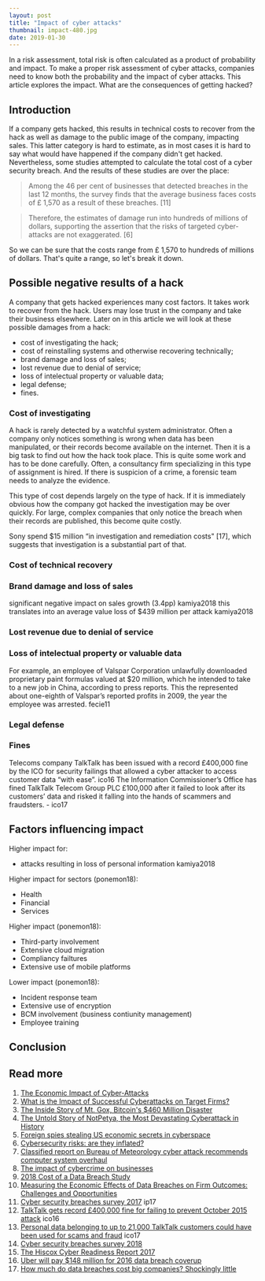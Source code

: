 ```yaml
---
layout: post
title: "Impact of cyber attacks"
thumbnail: impact-480.jpg
date: 2019-01-30
---
```


In a risk assessment, total risk is often calculated as a product of probability and impact. To make a proper risk assessment of cyber attacks, companies need to know both the probability and the impact of cyber attacks. This article explores the impact. What are the consequences of getting hacked?

<!-- photo source: https://www.jpl.nasa.gov/spaceimages/details.php?id=PIA17932 -->

## Introduction

If a company gets hacked, this results in technical costs to recover from the hack as well as damage to the public image of the company, impacting sales. This latter category is hard to estimate, as in most cases it is hard to say what would have happened if the company didn't get hacked. Nevertheless, some studies attempted to calculate the total cost of a cyber security breach. And the results of these studies are over the place:

> Among the 46 per cent of businesses that detected breaches in the last 12 months, the survey finds that the average business faces costs of £ 1,570 as a result of these breaches. [11]

> Therefore, the estimates of damage run into hundreds of millions of dollars, supporting the assertion that the risks of targeted cyber-attacks are not exaggerated. [6]

So we can be sure that the costs range from £ 1,570 to hundreds of millions of dollars. That's quite a range, so let's break it down.

## Possible negative results of a hack

A company that gets hacked experiences many cost factors. It takes work to recover from the hack. Users may lose trust in the company and take their business elsewhere. Later on in this article we will look at these possible damages from a hack:

* cost of investigating the hack;
* cost of reinstalling systems and otherwise recovering technically;
* brand damage and loss of sales;
* lost revenue due to denial of service;
* loss of intelectual property or valuable data;
* legal defense;
* fines.

### Cost of investigating

A hack is rarely detected by a watchful system administrator. Often a company only notices something is wrong when data has been manipulated, or their records become available on the internet. Then it is a big task to find out how the hack took place. This is quite some work and has to be done carefully. Often, a consultancy firm specializing in this type of assignment is hired. If there is suspicion of a crime, a forensic team needs to analyze the evidence.

This type of cost depends largely on the type of hack. If it is immediately obvious how the company got hacked the investigation may be over quickly. For large, complex companies that only notice the breach when their records are published, this become quite costly.

Sony spend $15 million “in investigation and remediation costs" [17], which suggests that investigation is a substantial part of that.

### Cost of technical recovery


### Brand damage and loss of sales

significant negative impact on sales growth (3.4pp) kamiya2018
this translates into an average value loss of $439 million per attack kamiya2018

### Lost revenue due to denial of service
### Loss of intelectual property or valuable data

For example, an employee of Valspar Corporation unlawfully downloaded proprietary paint formulas valued at $20 million, which he intended to take to a new
job in China, according to press reports. This the represented about one-eighth of Valspar’s reported profits in 2009, the year the employee was arrested. fecie11

### Legal defense
### Fines

Telecoms company TalkTalk has been issued with a record £400,000 fine by the ICO for security failings that allowed a cyber attacker to access customer data “with ease”. ico16
The Information Commissioner’s Office has fined TalkTalk Telecom Group PLC £100,000 after it failed to look after its customers’ data and risked it falling into the hands of scammers and fraudsters. - ico17

## Factors influencing impact

Higher impact for:
* attacks resulting in loss of personal information kamiya2018

Higher impact for sectors (ponemon18):
* Health
* Financial
* Services

Higher impact (ponemon18):
* Third-party involvement
* Extensive cloud migration
* Compliancy failtures
* Extensive use of mobile platforms

Lower impact (ponemon18):
* Incident response team
* Extensive use of encryption
* BCM involvement (business contiunity management)
* Employee training

## Conclusion

## Read more

1. [The Economic Impact of Cyber-Attacks](http://www.au.af.mil/au/awc/awcgate/crs/rl32331.pdf)
1. [What is the Impact of Successful Cyberattacks on Target Firms?](https://www.nber.org/papers/w24409)
1. [The Inside Story of Mt. Gox, Bitcoin's $460 Million Disaster](https://www.wired.com/2014/03/bitcoin-exchange/)
1. [The Untold Story of NotPetya, the Most Devastating Cyberattack in History](https://www.wired.com/story/notpetya-cyberattack-ukraine-russia-code-crashed-the-world/)
1. [Foreign spies stealing US economic secrets in cyberspace](https://www.dni.gov/files/documents/Newsroom/Reports%20and%20Pubs/20111103_report_fecie.pdf)
1. [Cybersecurity risks: are they inflated?](http://www.salusjournal.com/wp-content/uploads/sites/29/2016/05/Salus_Journal_Volume_4_Number_2_2016.pdf)
1. [Classified report on Bureau of Meteorology cyber attack recommends computer system overhaul](http://www.abc.net.au/news/2015-12-03/report-on-bom-cyber-attack-recommends-it-overhaul/6997832)
1. [The impact of cybercrime on businesses](https://www.researchgate.net/profile/Letizia_Paoli/publication/325120529_The_impact_of_cybercrime_on_businesses_A_novel_conceptual_framework_and_its_application_to_Belgium/links/5af96b1e0f7e9b026bf73418/The-impact-of-cybercrime-on-businesses-A-novel-conceptual-framework-and-its-application-to-Belgium.pdf)
1. [2018 Cost of a Data Breach Study](https://databreachcalculator.mybluemix.net/assets/2018_Global_Cost_of_a_Data_Breach_Report.pdf)
1. [Measuring the Economic Effects of Data Breaches on Firm
Outcomes: Challenges and Opportunities](https://papers.ssrn.com/sol3/papers.cfm?abstract_id=3044726)
1. [Cyber security breaches survey 2017](https://assets.publishing.service.gov.uk/government/uploads/system/uploads/attachment_data/file/609186/Cyber_Security_Breaches_Survey_2017_main_report_PUBLIC.pdf) ip17
1. [TalkTalk gets record £400,000 fine for failing to prevent October 2015 attack](https://ico.org.uk/about-the-ico/news-and-events/news-and-blogs/2016/10/talktalk-gets-record-400-000-fine-for-failing-to-prevent-october-2015-attack/) ico16
1. [Personal data belonging to up to 21,000 TalkTalk customers could have been used for scams and fraud](https://ico.org.uk/about-the-ico/news-and-events/news-and-blogs/2017/08/personal-data-belonging-to-up-to-21-000-talktalk-customers-could-have-been-used-for-scams-and-fraud/) ico17
1. [Cyber security breaches survey 2018](https://assets.publishing.service.gov.uk/government/uploads/system/uploads/attachment_data/file/702074/Cyber_Security_Breaches_Survey_2018_-_Main_Report.pdf)
1. [The Hiscox Cyber Readiness Report 2017](https://www.hiscox.co.uk/cyber-readiness-report/docs/cyber-readiness-report-2017.pdf)
1. [Uber will pay $148 million for 2016 data breach coverup](https://www.engadget.com/2018/09/26/uber-pay-148-million-2016-data-breach-coverup/)
1. [How much do data breaches cost big companies? Shockingly little](http://fortune.com/2015/03/27/how-much-do-data-breaches-actually-cost-big-companies-shockingly-little/)